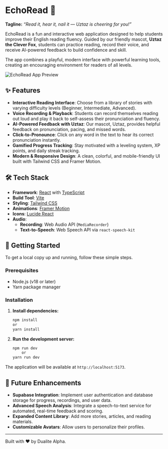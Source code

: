 # EchoRead 🦊

**Tagline:** _“Read it, hear it, nail it — Uztaz is cheering for you!”_

EchoRead is a fun and interactive web application designed to help students improve their English reading fluency. Guided by our friendly mascot, **Uztaz the Clever Fox**, students can practice reading, record their voice, and receive AI-powered feedback to build confidence and skill.

The app combines a playful, modern interface with powerful learning tools, creating an encouraging environment for readers of all levels.

![EchoRead App Preview](https://echoread.netlify.app/)

## ✨ Features

-   **Interactive Reading Interface**: Choose from a library of stories with varying difficulty levels (Beginner, Intermediate, Advanced).
-   **Voice Recording & Playback**: Students can record themselves reading out loud and play it back to self-assess their pronunciation and fluency.
-   **AI-Powered Feedback with Uztaz**: Our mascot, Uztaz, provides helpful feedback on pronunciation, pacing, and missed words.
-   **Click-to-Pronounce**: Click on any word in the text to hear its correct pronunciation instantly.
-   **Gamified Progress Tracking**: Stay motivated with a leveling system, XP points, and daily streak tracking.
-   **Modern & Responsive Design**: A clean, colorful, and mobile-friendly UI built with Tailwind CSS and Framer Motion.

## 🛠️ Tech Stack

-   **Framework**: [React](https://react.dev/) with [TypeScript](https://www.typescriptlang.org/)
-   **Build Tool**: [Vite](https://vitejs.dev/)
-   **Styling**: [Tailwind CSS](https://tailwindcss.com/)
-   **Animations**: [Framer Motion](https://www.framer.com/motion/)
-   **Icons**: [Lucide React](https://lucide.dev/)
-   **Audio**:
    -   **Recording**: Web Audio API (`MediaRecorder`)
    -   **Text-to-Speech**: Web Speech API via `react-speech-kit`

## 🚀 Getting Started

To get a local copy up and running, follow these simple steps.

### Prerequisites

-   Node.js (v18 or later)
-   Yarn package manager

### Installation

1.  **Install dependencies:**
    ```sh
    npm install
	or    
    yarn install
    ```

2.  **Run the development server:**
    ```sh
    npm run dev
        or
    yarn run dev
    ```

The application will be available at `http://localhost:5173`.

## 🔮 Future Enhancements

-   **Supabase Integration**: Implement user authentication and database storage for progress, recordings, and user data.
-   **Advanced Speech Analysis**: Integrate a speech-to-text service for automated, real-time feedback and scoring.
-   **Expanded Content Library**: Add more stories, articles, and reading materials.
-   **Customizable Avatars**: Allow users to personalize their profiles.

---

Built with ❤️ by Dualite Alpha.


